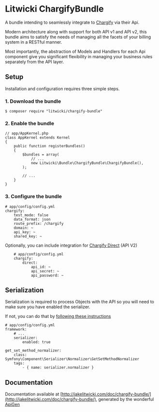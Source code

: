 Litwicki ChargifyBundle
===

A bundle intending to seamlessly integrate to [Chargify](http://chargify.com) via their Api.

Modern architecture along with support for both API v1 and API v2, this bundle aims to satisfy the needs of managing all the facets of your billing system in a RESTful manner.

Most importantly, the abstraction of Models and Handlers for each Api component give you significant flexibility in managing your business rules separately from the API layer.

## Setup

Installation and configuration requires three simple steps.

### 1. Download the bundle

    $ composer require "litwicki/chargify-bundle"

### 2. Enable the bundle

    // app/AppKernel.php
    class AppKernel extends Kernel
    {
        public function registerBundles()
        {
            $bundles = array(
                // ...
                new Litwicki\Bundle\ChargifyBundle\ChargifyBundle(),
            );

            // ...
        }
    }

### 3. Configure the bundle

    # app/config/config.yml
    chargify:
        test_mode: false
        data_format: json
        route_prefix: /chargify
        domain: ~
        api_key: ~
        shared_key: ~

Optionally, you can include integration for [Chargify Direct](https://docs.chargify.com/api-call) (API V2)
        
        # app/config/config.yml
        chargify:
            direct:
                api_id: ~
                api_secret: ~
                api_password: ~

## Serialization

Serialization is required to process Objects with the API so you will need to make sure you have enabled the serializer.

If not, you can do that by [following these instructions](http://symfony.com/doc/current/cookbook/serializer.html)

    # app/config/config.yml
    framework:
        # ...
        serializer:
            enabled: true
        
    get_set_method_normalizer:
        class: Symfony\Component\Serializer\Normalizer\GetSetMethodNormalizer
        tags:
            - { name: serializer.normalizer }

## Documentation

Documentation available at [http://jakelitwicki.com/doc/chargify-bundle/](http://jakelitwicki.com/doc/chargify-bundle/), generated by the wonderful [ApiGen](http://apigen.org)